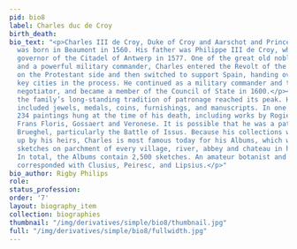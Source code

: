 ```yaml
---
pid: bio8
label: Charles duc de Croy
birth_death:
bio_text: "<p>Charles III de Croy, Duke of Croy and Aarschot and Prince of Chimay,
  was born in Beaumont in 1560. His father was Philippe III de Croy, who served as
  governor of the Citadel of Antwerp in 1577. One of the great old nobles of the Netherlands
  and a powerful military commander, Charles entered the Revolt of the Netherlands
  on the Protestant side and then switched to support Spain, handing over several
  key cities in the process. He continued as a military commander and then a peace
  negotiator, and became a member of the Council of State in 1600.</p><p>Under Charles,
  the family’s long-standing tradition of patronage reached its peak. His collection
  included jewels, medals, coins, furnishings, and manuscripts. In one castle alone,
  234 paintings hung at the time of his death, including works by Rogier van der Weyden,
  Frans Floris, Gossaert and Veronese. It is possible that he was a patron of Jan
  Brueghel, particularly the Battle of Issus. Because his collections were broken
  up by his heirs, Charles is most famous today for his Albums, which were watercolor
  sketches on parchment of every village, river, abbey and chateau in his vast territories.
  In total, the Albums contain 2,500 sketches. An amateur botanist and scholar, he
  corresponded with Clusius, Peiresc, and Lipsius.</p>"
bio_author: Rigby Philips
role:
status_profession:
order: '7'
layout: biography_item
collection: biographies
thumbnail: "/img/derivatives/simple/bio8/thumbnail.jpg"
full: "/img/derivatives/simple/bio8/fullwidth.jpg"
---
```

